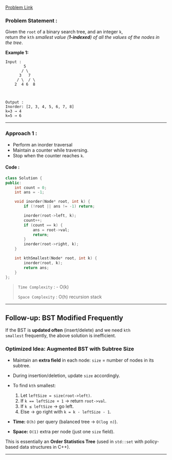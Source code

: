 [Problem Link](https://leetcode.com/problems/kth-smallest-element-in-a-bst/description/)
### Problem Statement : 

Given the `root` of a binary search tree, and an integer `k`, return _the_ `kth` _smallest value (**1-indexed**) of all the values of the nodes in the tree_.

**Example 1:**


```
Input : 
        5
       / \
      3   7
     / \  / \
    2  4 6  8



Output : 
Inorder: [2, 3, 4, 5, 6, 7, 8]
k=3 → 4
k=5 → 6

```

---

###  Approach 1 :

- Perform an inorder traversal
- Maintain a counter while traversing.
- Stop when the counter reaches `k`.

#### Code :

```cpp
class Solution {
public:
    int count = 0;
    int ans = -1;

    void inorder(Node* root, int k) {
        if (!root || ans != -1) return;

        inorder(root->left, k);
        count++;
        if (count == k) {
            ans = root->val;
            return;
        }
        inorder(root->right, k);
    }

    int kthSmallest(Node* root, int k) {
        inorder(root, k);
        return ans;
    }
};
```


> `Time Complexity` : - O(k)
> 
> `Space Complexity` : O(h) recursion stack

---
## Follow-up: BST Modified Frequently

If the BST is **updated often** (insert/delete) and we need `kth smallest` frequently, the above solution is inefficient.

### Optimized Idea: Augmented BST with Subtree Size

- Maintain an **extra field** in each node: `size` = number of nodes in its subtree.
- During insertion/deletion, update `size` accordingly.
- To find `kth` smallest:
    1. Let `leftSize = size(root->left)`.
    2. If `k == leftSize + 1` → return `root->val`.
    3. If `k ≤ leftSize` → go left.
    4. Else → go right with `k = k - leftSize - 1`.
        
- **Time:** `O(h)` per query (balanced tree → `O(log n)`).
    
- **Space:** `O(1)` extra per node (just one `size` field).
    

This is essentially an **Order Statistics Tree** (used in `std::set` with policy-based data structures in C++).

---

